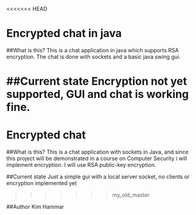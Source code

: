 <<<<<<< HEAD
# Encrypted chat in java

##What is this?
This is a chat application in java which supports RSA encryption. The chat is done with sockets and a basic java swing gui.

##Current state
Encryption not yet supported, GUI and chat is working fine.
=======
#	Encrypted chat

##What is this?
This is a chat application with sockets in Java, and since this project will be demonstrated in a course on Computer Security i will implement encryption. I will use RSA public-key encryption.

##Current state
Just a simple gui with a local server socket, no clients or encryption implemented yet
>>>>>>> my_old_master

##Author
Kim Hammar